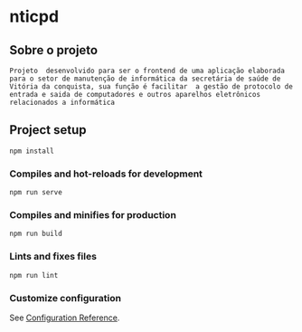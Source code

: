 # nticpd

## Sobre o projeto 
```
Projeto  desenvolvido para ser o frontend de uma aplicação elaborada para o setor de manutenção de informática da secretária de saúde de Vitória da conquista, sua função é facilitar  a gestão de protocolo de entrada e saida de computadores e outros aparelhos eletrônicos relacionados a informática 
```
## Project setup
```
npm install
```

### Compiles and hot-reloads for development
```
npm run serve
```

### Compiles and minifies for production
```
npm run build
```

### Lints and fixes files
```
npm run lint
```

### Customize configuration
See [Configuration Reference](https://cli.vuejs.org/config/).
